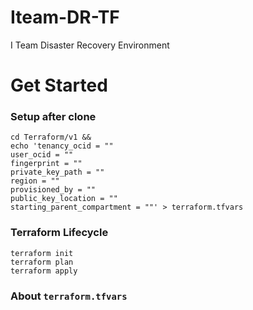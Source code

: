 # Iteam-DR-TF
I Team Disaster Recovery Environment 

# Get Started


### Setup after clone

```
cd Terraform/v1 &&
echo 'tenancy_ocid = ""
user_ocid = ""
fingerprint = ""
private_key_path = ""
region = ""
provisioned_by = ""
public_key_location = ""
starting_parent_compartment = ""' > terraform.tfvars
```
### Terraform Lifecycle
```
terraform init
terraform plan
terraform apply

```

### About `terraform.tfvars`
